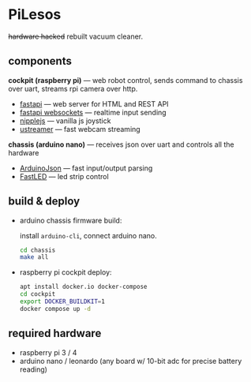 # PiLesos

~~hardware hacked~~ rebuilt vacuum cleaner.

## components

**cockpit (raspberry pi)** — web robot control, sends command to chassis over uart, streams rpi camera over http.
- [fastapi](https://fastapi.tiangolo.com/) — web server for HTML and REST API
- [fastapi websockets](https://fastapi.tiangolo.com/advanced/websockets/) — realtime input sending
- [nipplejs](https://www.npmjs.com/package/nipplejs) — vanilla js joystick
- [ustreamer](https://github.com/pikvm/ustreamer) — fast webcam streaming

**chassis (arduino nano)** — receives json over uart and controls all the hardware
- [ArduinoJson](https://arduinojson.org/) — fast input/output parsing
- [FastLED](https://fastled.io/) — led strip control

## build & deploy

- arduino chassis firmware build:

    install `arduino-cli`, connect arduino nano.

    ```bash
    cd chassis
    make all
    ```

- raspberry pi cockpit deploy:

    ```bash
    apt install docker.io docker-compose
    cd cockpit
    export DOCKER_BUILDKIT=1
    docker compose up -d
    ```

## required hardware

- raspberry pi 3 / 4
- arduino nano / leonardo (any board w/ 10-bit adc for precise battery reading)
